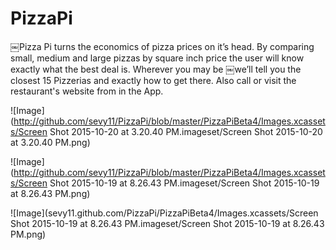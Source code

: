 # PizzaPi

￼Pizza Pi turns the economics of pizza prices on it’s head. By comparing small, medium and large pizzas by square
inch price the user will know exactly what the best deal is. Wherever you may be ￼we’ll tell you the closest 15
Pizzerias and exactly how to get there. Also call or visit the restaurant's website from in the App.

![Image](http://github.com/sevy11/PizzaPi/blob/master/PizzaPiBeta4/Images.xcassets/Screen Shot 2015-10-20 at 3.20.40 PM.imageset/Screen Shot 2015-10-20 at 3.20.40 PM.png)

![Image](http://github.com/sevy11/PizzaPi/blob/master/PizzaPiBeta4/Images.xcassets/Screen Shot 2015-10-19 at 8.26.43 PM.imageset/Screen Shot 2015-10-19 at 8.26.43 PM.png)


![Image](sevy11.github.com/PizzaPi/PizzaPiBeta4/Images.xcassets/Screen Shot 2015-10-19 at 8.26.43 PM.imageset/Screen Shot 2015-10-19 at 8.26.43 PM.png)

